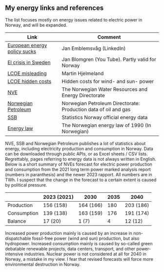 ## My energy links and references

The list focuses mostly on energy issues related to electric power in Norway, and will be expanded.

| Link                                                                                    | Comment                                                         |
|-----------------------------------------------------------------------------------------|-----------------------------------------------------------------|
| [European energy policy sucks](https://www.linkedin.com/pulse/european-energy-policy-kills-competitiveness-without-any-emblemsv%25C3%25A5g-ah39f/?trackingId=J%2B12DFDCTvCmNHZqb4bhxA%3D%3D) | Jan Emblemsvåg  (LinkedIn)                                      |
| [El crisis in Sweden](https://www.youtube.com/watch?v=0Oh_w5KrEVc)                      | Jan Blomgren (You Tube). Partly valid for Norway                |
| [LCOE misleading](https://medium.com/@marhje/why-lcoe-is-not-a-good-metric-for-renewables-82e16c3f7c3b) | Martin Hjelmeland                                               |
| [LCOE hidden costs](https://enodatech.com/news-insight/the-hidden-costs-of-delivered-renewable-energy) | Hidden costs for wind- and sun- power                           |
| [NVE](https://www.nve.no/english/)                                                      | The Norwegian Water Resources and Energy Directorate            |
| [Norwegian Petroleum](https://www.norskpetroleum.no/en/facts/historical-production)| Norwegian Petroleum Directorate: Production data of oil and gas |
| [SSB](https://www.ssb.no/en/energi-og-industri/energi/statistikk/produksjon-og-forbruk-av-energi-energibalanse-og-energiregnskap) | Statistics Norway official energy data   |                       
| [Energy law](https://lovdata.no/dokument/NL/lov/1990-06-29-50)                          | The Norwegian energy law of 1990 (In Norwegian)                 |

NVE, SSB and Norwegian Petroleum publishes a lot of statistics about energy, 
including electricity production and consumption in Norway. 
Data can be downloaded through public APIs, or as Excel sheets / CSV lists.
Regrettably, pages referring to energy data is not always written in English.
Below is a short summary of NVEs forecast for electric power production and consumption 
from the 2021 long term power marked analysis report (numbers in paranthesis) 
and the newer 2023 rapport. All numbers are in TWh.
I suspect that the change in the forecast to a certain extent is caused by political pressure.

|             | 2023 (2021) | 2030       | 2035    | 2040      |
|-------------|-------------|------------|---------|-----------|
| Production  | 156 (158)   | 164 (166)  | 180     | 203 (186) |
| Consumption | 139 (138)   | 163 (159)  | 176     | 191 (174) |
| Balance     | 17  (20)    | 1   (7)    | 4       | 12  (12)  |

Increased power production mainly is caused by an increase in non-dispatchable fossil-free power
(wind and sun) production, but also hydropower. 
Increased consumption mainly is caused by so-called green debatable renewable projects, 
data centers, transport, and other power-intensive industries. 
Nuclear power is not considered at all for 2040 in Norway, a mistake in my view.
I fear that revised forecasts will force more environmental destruction in Norway.


